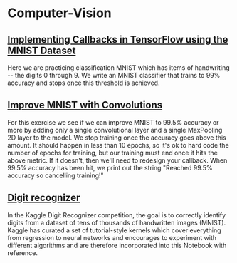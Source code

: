 # Computer-Vision

## [Implementing Callbacks in TensorFlow using the MNIST Dataset](https://github.com/MarcoStallmann/Computer-Vision/blob/04ae0ed3cad36040b7d195c22bdb007b4aafe0c5/Implementing%20Callbacks%20in%20TensorFlow%20using%20the%20MNIST%20Dataset/Implementing_Callbacks_in_TensorFlow_using_the_MNIST_Dataset.ipynb)

Here we are practicing classification MNIST which has items of handwriting -- the digits 0 through 9. We write an MNIST classifier that trains to 99% accuracy and stops once this threshold is achieved. 

 
## [Improve MNIST with Convolutions](https://github.com/MarcoStallmann/Computer-Vision/blob/ef85b000513f0c9d6d52e99181ccafdebff48d10/Improve%20MNIST%20with%20Convolutions/improve_mnist_with_convolutions.ipynb)

For this exercise we see if we can improve MNIST to 99.5% accuracy or more by adding only a single convolutional layer and a single MaxPooling 2D layer to the model. We stop training once the accuracy goes above this amount. It should happen in less than 10 epochs, so it's ok to hard code the number of epochs for training, but our training must end once it hits the above metric. If it doesn't, then we'll need to redesign your callback. When 99.5% accuracy has been hit, we print out the string "Reached 99.5% accuracy so cancelling training!"

## [Digit recognizer](https://github.com/MarcoStallmann/Computer-Vision/blob/main/Digit%20recognizer%20analysis/digit-recognizer-comparative-analysis.ipynb)

In the Kaggle Digit Recognizer competition, the goal is to correctly identify digits from a dataset of tens of thousands of handwritten images (MNIST). Kaggle has curated a set of tutorial-style kernels which cover everything from regression to neural networks and encourages to experiment with different algorithms and are therefore incorporated into this Notebook with reference.

